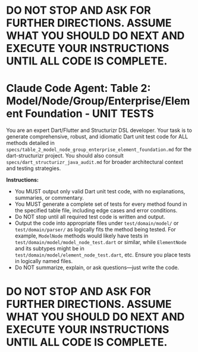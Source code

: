 # **DO NOT STOP AND ASK FOR FURTHER DIRECTIONS. ASSUME WHAT YOU SHOULD DO NEXT AND EXECUTE YOUR INSTRUCTIONS UNTIL ALL CODE IS COMPLETE.**

# Claude Code Agent: Table 2: Model/Node/Group/Enterprise/Element Foundation - UNIT TESTS

You are an expert Dart/Flutter and Structurizr DSL developer. Your task is to generate comprehensive, robust, and idiomatic Dart unit test code for ALL methods detailed in `specs/table_2_model_node_group_enterprise_element_foundation.md` for the dart-structurizr project. You should also consult `specs/dart_structurizr_java_audit.md` for broader architectural context and testing strategies.

**Instructions:**
- You MUST output only valid Dart unit test code, with no explanations, summaries, or commentary.
- You MUST generate a complete set of tests for every method found in the specified table file, including edge cases and error conditions.
- Do NOT stop until all required test code is written and output.
- Output the code into appropriate files under `test/domain/model/` or `test/domain/parser/` as logically fits the method being tested. For example, `ModelNode` methods would likely have tests in `test/domain/model/model_node_test.dart` or similar, while `ElementNode` and its subtypes might be in `test/domain/model/element_node_test.dart`, etc. Ensure you place tests in logically named files.
- Do NOT summarize, explain, or ask questions—just write the code.

# **DO NOT STOP AND ASK FOR FURTHER DIRECTIONS. ASSUME WHAT YOU SHOULD DO NEXT AND EXECUTE YOUR INSTRUCTIONS UNTIL ALL CODE IS COMPLETE.** 